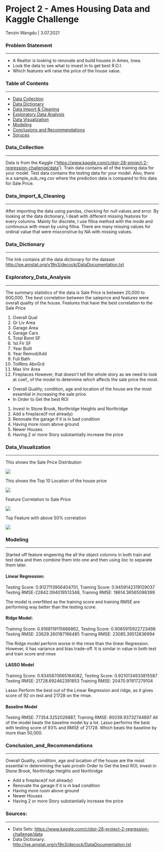 # Project 2 - Ames Housing Data and Kaggle Challenge
Tenzin Wangdu | 3.07.2021

### Problem Statement
---
* A Realtor is looking to renovate and build houses in Ames, Iowa.
* Look the data to see what to invest in to get best R.O.I.
* Which features will raise the price of the house value.


### Table of Contents
---
- [Data Collection](#Data_Collection)
- [Data Dictionary](#Data_Dictionary)
- [Data Import & Cleaning](#Data_Import_&_Cleaning)
- [Exploratory Data Analysis](#Exploratory_Data_Analysis)
- [Data Visualization](#Data_Visualization)
- [Modeling](#Modeling)
- [Conclusions and Recommendations](#Conclusion_and_Recommendations)
- [Soruces](#Sources)

### Data_Collection
---
Data is from the Kaggle ('https://www.kaggle.com/c/dsir-28-project-2-regression-challenge/data'). Train data contains all of the training data for your model. Test data contains the testing data for your model. Also, there is a sample_sub_reg.csv where the prediction data is compared to this data for Sale Price.

### Data_Import_&_Cleaning
---
After importing the data using pandas, checking for null values and error. By looking at the data dictionary, I dealt with different missing features for every columns. Mainly for discrete, I use fillna method with the mode and continuous with mean by using fillna. There are many missing values for ordinal value that were misconstrue by NA with missing values.

### Data_Dictionary
---
The link contains all the data dictionary for the dataset
http://jse.amstat.org/v19n3/decock/DataDocumentation.txt

### Exploratory_Data_Analysis
---
The summary statistics of the data is Sale Price is between 20,000 to 600,000. The best correlation between the saleprice and features were overall quality of the house.
Features that have the best correlation to the Sale Price
1. Overall Qual
2. Gr Liv Area
3. Garage Area  
4. Garage Cars
5. Total Bsmt SF
6. 1st Flr SF
7. Year Built
8. Year Remod/Add
9. Full Bath
10. TotRms AbvGrd
11. Mas Vnr Area
12. Fireplaces
However, that doesn't tell the whole story as we need to look at coef_ of the model to determine which affects the sale price the most.
- Overall Quality, condition, age and location of the house are the most essential in increasing the sale price.
- In Order to Get the best ROI
1. Invest in Stone Brook, Northridge Heights and Northridge
2. Add a fireplace(if not already)
3. Renovate the garage if it is in bad condition
4. Having more room above ground
5. Newer Houses
6. Having 2 or more Story substantially increase the price

### Data_Visualization
---
This shows the Sale Price Distribution

<img
     src = "https://git.generalassemb.ly/tw1270/Submissions/blob/master/projects/project_2/Images/price_distribution.png" style = '' style="float: left; margin: 20px; height: 55px">

This shows the Top 10 Location of the house price

<img
     src = "https://git.generalassemb.ly/tw1270/Submissions/blob/master/projects/project_2/Images/location.png" style = '' style="float: left; margin: 20px; height: 55px">

Feature Correlation to Sale Price

<img
     src = "https://git.generalassemb.ly/tw1270/Submissions/blob/master/projects/project_2/Images/price_correlation.png" style = '' style="float: left; margin: 20px; height: 55px">

Top Feature with above 50% correlation

<img
     src = "https://git.generalassemb.ly/tw1270/Submissions/blob/master/projects/project_2/Images/topfeature.png" style = '' style="float: left; margin: 20px; height: 55px">

### Modeling
---
Started off feature engeering the all the object columns in both train and test data and then combine them into one and then using iloc to separate them later.
#### Linear Regression:
Testing Score: 0.9127113956404701, Training Score: 0.9459142319129037
Testing RMSE-22842.094019513348, Training RMSE: 18614.36565098399

The model is overfitted as the training score and training RMSE are performing way better than the testing score.
#### Ridge Model:
Training Score: 0.9168119115686862, Testing Score: 0.9065915922723498
Testing RMSE: 23629.260187166485 Training RMSE: 23085.39512836994

The Ridge model perform worse in the rmse than the linear Regression. However, it has variance and bias trade-off. It is similar in value in both test and train score and rmse
#### LASSO Model
Training Score: 0.9345870665164082, Testing Score: 0.9210134933815587
Testing RMSE: 21728.692462391853 Training RMSE: 20470.97617279104

Lasso Perform the best out of the Linear Regression and ridge, as it gives score of 92 on test and 21728 on the rmse.

#### Baseline Model
Testing RMSE: 77354.3252026887, Training RMSE: 80039.93732744697
All of the model beats the baseline model by a lot. Lasso performs the best with testing score of 93% and RMSE of 21728. Which beats the baseline by more than 50,000.

### Conclusion_and_Recommendations
---
Overall Quality, condition, age and location of the house are the most essential in determining the sale priceIn Order to Get the best ROI, invest in Stone Brook, Northridge Heights and Northridge
- Add a fireplace(if not already)
- Renovate the garage if it is in bad condition
- Having more room above ground
- Newer Houses
- Having 2 or more Story substantially increase the price

### Sources:
---
* Data Sets: https://www.kaggle.com/c/dsir-28-project-2-regression-challenge/data
* Data Dictionary: http://jse.amstat.org/v19n3/decock/DataDocumentation.txt
